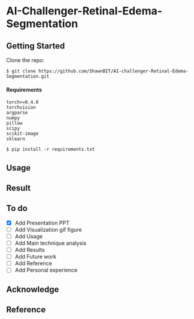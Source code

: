 # AI-Challenger-Retinal-Edema-Segmentation

## Getting Started

Clone the repo:

  ```
  $ git clone https://github.com/ShawnBIT/AI-challenger-Retinal-Edema-Segmentation.git
  ```

#### Requirements
 ```
torch>=0.4.0
torchvision
argparse
numpy
pillow
scipy
scikit-image
sklearn
 ```
  ```
  $ pip install -r requirements.txt
  ```
## Usage

## Result

## To do
- [x] Add Presentation PPT
- [ ] Add Visualization gif figure
- [ ] Add Usage
- [ ] Add Main technique analysis
- [ ] Add Results
- [ ] Add Future work
- [ ] Add Reference
- [ ] Add Personal experience

## Acknowledge

## Reference
  
